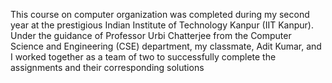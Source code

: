 This course on computer organization was completed during my second year at the prestigious Indian Institute of Technology Kanpur (IIT Kanpur). Under the guidance of Professor Urbi Chatterjee from the Computer Science and Engineering (CSE) department, my classmate, Adit Kumar, and I worked together as a team of two to successfully complete the assignments and their corresponding solutions
